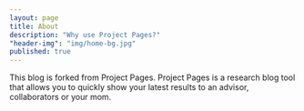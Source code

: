 ```yaml
---
layout: page
title: About
description: "Why use Project Pages?"
"header-img": "img/home-bg.jpg"
published: true
---
```



This blog is forked from Project Pages. Project Pages is a research blog tool that allows you to quickly show your latest results to an advisor, collaborators or your mom.

